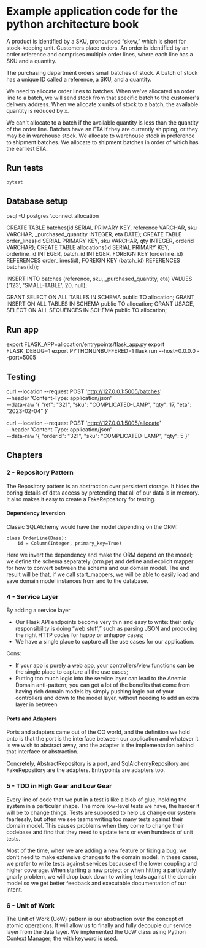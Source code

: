 # Example application code for the python architecture book

A product is identified by a SKU, pronounced “skew,” which is short for stock-keeping unit. Customers place orders. An order is identified by an order reference and comprises multiple order lines, where each line has a SKU and a quantity.

The purchasing department orders small batches of stock. A batch of stock has a unique ID called a reference, a SKU, and a quantity.

We need to allocate order lines to batches. When we've allocated an order line to a batch, we will send stock from that specific batch to the customer's delivery address. When we allocate x units of stock to a batch, the available quantity is reduced by x.

We can't allocate to a batch if the available quantity is less than the quantity of the order line. Batches have an ETA if they are currently shipping, or they may be in warehouse stock. We allocate to warehouse stock in preference to shipment batches. We allocate to shipment batches in order of which has the earliest ETA.

## Run tests
```bash
pytest
```

## Database setup
psql -U postgres
\connect allocation

CREATE TABLE batches(id SERIAL PRIMARY KEY, reference VARCHAR, sku VARCHAR, _purchased_quantity INTEGER, eta DATE);
CREATE TABLE order_lines(id SERIAL PRIMARY KEY, sku VARCHAR, qty INTEGER, orderid VARCHAR);
CREATE TABLE allocations(id SERIAL PRIMARY KEY, orderline_id INTEGER, batch_id INTEGER, FOREIGN KEY (orderline_id) REFERENCES order_lines(id), FOREIGN KEY (batch_id) REFERENCES batches(id));

INSERT INTO batches (reference, sku, _purchased_quantity, eta) VALUES ('123', 'SMALL-TABLE', 20, null);

GRANT SELECT ON ALL TABLES IN SCHEMA public TO allocation;
GRANT INSERT ON ALL TABLES IN SCHEMA public TO allocation;
GRANT USAGE, SELECT ON ALL SEQUENCES IN SCHEMA public TO allocation;

## Run app
export FLASK_APP=allocation/entrypoints/flask_app.py
export FLASK_DEBUG=1
export PYTHONUNBUFFERED=1
flask run --host=0.0.0.0 --port=5005

## Testing
curl --location --request POST 'http://127.0.0.1:5005/batches' \
--header 'Content-Type: application/json' \
--data-raw '{
    "ref": "321",
    "sku": "COMPLICATED-LAMP",
    "qty": 17,
    "eta": "2023-02-04"
}'

curl --location --request POST 'http://127.0.0.1:5005/allocate' \
--header 'Content-Type: application/json' \
--data-raw '{
    "orderid": "321",
    "sku": "COMPLICATED-LAMP",
    "qty": 5
}'

## Chapters
### 2 - Repository Pattern
The Repository pattern is an abstraction over persistent storage. It hides the boring details of data access by pretending that all of our data is in memory.
It also makes it easy to create a FakeRepository for testing.

#### Dependency Inversion
Classic SQLAlchemy would have the model depending on the ORM:

    class OrderLine(Base):
        id = Column(Integer, primary_key=True)

Here we invert the dependency and make the ORM depend on the model; we define the schema separately (orm.py) and define and explicit mapper for
how to convert between the schema and our domain model. The end result will be that, if we call start_mappers, we will be able to easily load and save domain model instances from and to the database.

### 4 - Service Layer
By adding a service layer
- Our Flask API endpoints become very thin and easy to write: their only responsibility is doing “web stuff,” such as parsing JSON and producing the right HTTP codes for happy or unhappy cases;
- We have a single place to capture all the use cases for our application.

Cons:
- If your app is purely a web app, your controllers/view functions can be the single place to capture all the use cases;
- Putting too much logic into the service layer can lead to the Anemic Domain anti-pattern; you can get a lot of the benefits that come from having rich domain models by simply pushing logic out of your controllers and down to the model layer, without needing to add an extra layer in between

#### Ports and Adapters
Ports and adapters came out of the OO world, and the definition we hold onto is that the port is the interface between our application and whatever it is we wish to abstract away, and the adapter is the implementation behind that interface or abstraction.

Concretely, AbstractRepository is a port, and SqlAlchemyRepository and FakeRepository are the adapters. Entrypoints are adapters too.

### 5 - TDD in High Gear and Low Gear
Every line of code that we put in a test is like a blob of glue, holding the system in a particular shape. The more low-level tests we have, the harder it will be to change things.
Tests are supposed to help us change our system fearlessly, but often we see teams writing too many tests against their domain model. This causes problems when they come to change their codebase and find that they need to update tens or even hundreds of unit tests.

Most of the time, when we are adding a new feature or fixing a bug, we don’t need to make extensive changes to the domain model. In these cases, we prefer to write tests against services because of the lower coupling and higher coverage. When starting a new project or when hitting a particularly gnarly problem, we will drop back down to writing tests against the domain model so we get better feedback and executable documentation of our intent.

### 6 - Unit of Work
The Unit of Work (UoW) pattern is our abstraction over the concept of atomic operations. It will allow us to finally and fully decouple our service layer from the data layer.
We implemented the UoW class using Python Context Manager; the with keyword is used.
